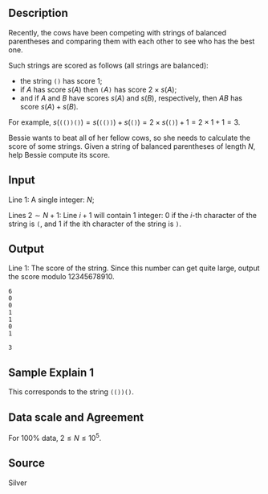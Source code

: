 ## Description
Recently, the cows have been competing with strings of balanced parentheses and comparing them with each other to see who has the best one. 

Such strings are scored as follows (all strings are balanced): 

- the string $\texttt{()}$ has score $1$;
- if $A$ has score $s(A)$ then $\texttt{(}A\texttt{)}$ has score $2\times s(A)$;
- and if $A$ and $B$ have scores $s(A)$ and $s(B)$, respectively, then $AB$ has score $s(A)+s(B)$.

For example, $s(\texttt{(())()})=s(\texttt{(())})+s(\texttt{()})=2\times s(\texttt{()})+1=2\times 1+1=3$. 

Bessie wants to beat all of her fellow cows, so she needs to calculate the score of some strings. Given a string of balanced parentheses of length $N$, help Bessie compute its score. 

## Input
Line $1$: A single integer: $N$;

Lines $2\sim N+1$: Line $i+1$ will contain $1$ integer: $0$ if the $i$-th character of the string is `(`, and $1$ if the ith character of the string is `)`.

## Output

Line $1$: The score of the string. Since this number can get quite large, output the score modulo $12345678910$.

```input1
6
0
0
1
1
0
1
```

```output1
3
```

## Sample Explain 1

This corresponds to the string `(())()`.

## Data scale and Agreement

For $100\%$ data, $2\leq N\leq 10^5$.

## Source

Silver